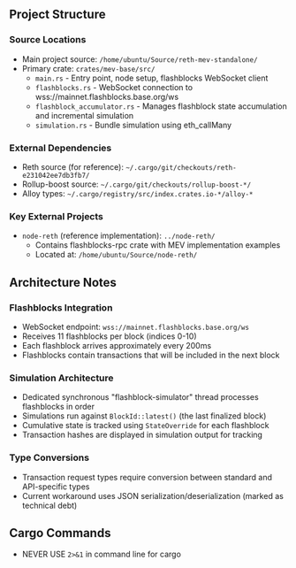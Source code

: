 ## Project Structure

### Source Locations
- Main project source: `/home/ubuntu/Source/reth-mev-standalone/`
- Primary crate: `crates/mev-base/src/`
  - `main.rs` - Entry point, node setup, flashblocks WebSocket client
  - `flashblocks.rs` - WebSocket connection to wss://mainnet.flashblocks.base.org/ws
  - `flashblock_accumulator.rs` - Manages flashblock state accumulation and incremental simulation
  - `simulation.rs` - Bundle simulation using eth_callMany

### External Dependencies
- Reth source (for reference): `~/.cargo/git/checkouts/reth-e231042ee7db3fb7/`
- Rollup-boost source: `~/.cargo/git/checkouts/rollup-boost-*/`
- Alloy types: `~/.cargo/registry/src/index.crates.io-*/alloy-*`

### Key External Projects
- `node-reth` (reference implementation): `../node-reth/`
  - Contains flashblocks-rpc crate with MEV implementation examples
  - Located at: `/home/ubuntu/Source/node-reth/`

## Architecture Notes

### Flashblocks Integration
- WebSocket endpoint: `wss://mainnet.flashblocks.base.org/ws`
- Receives 11 flashblocks per block (indices 0-10)
- Each flashblock arrives approximately every 200ms
- Flashblocks contain transactions that will be included in the next block

### Simulation Architecture
- Dedicated synchronous "flashblock-simulator" thread processes flashblocks in order
- Simulations run against `BlockId::latest()` (the last finalized block)
- Cumulative state is tracked using `StateOverride` for each flashblock
- Transaction hashes are displayed in simulation output for tracking

### Type Conversions
- Transaction request types require conversion between standard and API-specific types
- Current workaround uses JSON serialization/deserialization (marked as technical debt)

## Cargo Commands

- NEVER USE `2>&1` in command line for cargo